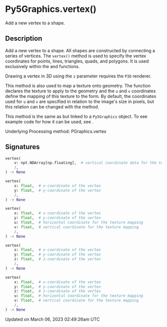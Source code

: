 # Py5Graphics.vertex()

Add a new vertex to a shape.

## Description

Add a new vertex to a shape. All shapes are constructed by connecting a series of vertices. The `vertex()` method is used to specify the vertex coordinates for points, lines, triangles, quads, and polygons. It is used exclusively within the [](py5graphics_begin_shape) and [](py5graphics_end_shape) functions.

Drawing a vertex in 3D using the `z` parameter requires the `P3D` renderer.

This method is also used to map a texture onto geometry. The [](py5graphics_texture) function declares the texture to apply to the geometry and the `u` and `v` coordinates define the mapping of this texture to the form. By default, the coordinates used for `u` and `v` are specified in relation to the image's size in pixels, but this relation can be changed with the [](py5graphics_texture_mode) method.

This method is the same as [](sketch_vertex) but linked to a `Py5Graphics` object. To see example code for how it can be used, see [](sketch_vertex).

Underlying Processing method: PGraphics.vertex

## Signatures

```python
vertex(
    v: npt.NDArray[np.floating],  # vertical coordinate data for the texture mapping
    /,
) -> None

vertex(
    x: float,  # x-coordinate of the vertex
    y: float,  # y-coordinate of the vertex
    /,
) -> None

vertex(
    x: float,  # x-coordinate of the vertex
    y: float,  # y-coordinate of the vertex
    u: float,  # horizontal coordinate for the texture mapping
    v: float,  # vertical coordinate for the texture mapping
    /,
) -> None

vertex(
    x: float,  # x-coordinate of the vertex
    y: float,  # y-coordinate of the vertex
    z: float,  # z-coordinate of the vertex
    /,
) -> None

vertex(
    x: float,  # x-coordinate of the vertex
    y: float,  # y-coordinate of the vertex
    z: float,  # z-coordinate of the vertex
    u: float,  # horizontal coordinate for the texture mapping
    v: float,  # vertical coordinate for the texture mapping
    /,
) -> None
```

Updated on March 06, 2023 02:49:26am UTC
